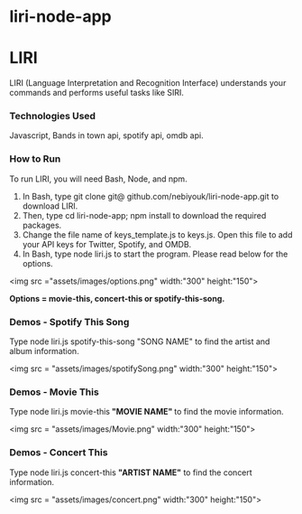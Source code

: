 # liri-node-app
<h1>LIRI</h1>
<p>LIRI (Language Interpretation and Recognition Interface) understands your commands and performs useful tasks like SIRI.</p>
<h3>Technologies Used</h3>
Javascript, Bands in town api, spotify api, omdb api.
<h3>How to Run</h3>
To run LIRI, you will need Bash, Node, and npm.
<ol>
<li>In Bash, type git clone git@ github.com/nebiyouk/liri-node-app.git to download LIRI.</li>
<li>Then, type cd liri-node-app; npm install to download the required packages.</li>
<li>Change the file name of keys_template.js to keys.js. Open this file to add your API keys for Twitter, Spotify, and OMDB.</li>
<li>In Bash, type node liri.js to start the program. Please read below for the options.</li>
</ol>

<img src ="assets/images/options.png" width:"300" height:"150">

<strong>Options = movie-this, concert-this or spotify-this-song.</strong>
<h3>Demos - Spotify This Song</h3>
Type node liri.js spotify-this-song "SONG NAME" to find the artist and album information.

<img src = "assets/images/spotifySong.png" width:"300" height:"150">

<h3>Demos - Movie This</h3>
Type node liri.js movie-this<strong> "MOVIE NAME" </strong> to find the movie information.

<img src = "assets/images/Movie.png" width:"300" height:"150">

<h3>Demos - Concert This</h3>
Type node liri.js concert-this <strong>"ARTIST NAME"</strong> to find the concert information.

<img src = "assets/images/concert.png" width:"300" height:"150">











